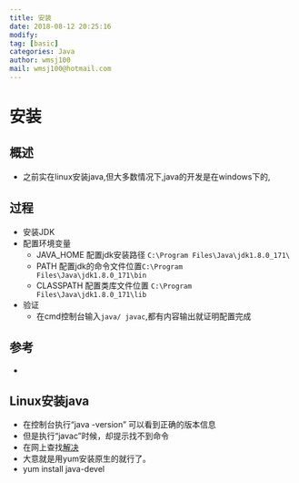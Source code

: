 ```yaml
---
title: 安装
date: 2018-08-12 20:25:16	
modify: 
tag: [basic]
categories: Java 
author: wmsj100
mail: wmsj100@hotmail.com
---
```


# 安装

## 概述
- 之前实在linux安装java,但大多数情况下,java的开发是在windows下的,

## 过程
- 安装JDK
- 配置环境变量
	- JAVA_HOME 配置jdk安装路径 `C:\Program Files\Java\jdk1.8.0_171\`
	- PATH 配置jdk的命令文件位置`C:\Program Files\Java\jdk1.8.0_171\bin`
	- CLASSPATH 配置类库文件位置 `C:\Program Files\Java\jdk1.8.0_171\lib`
- 验证
	- 在cmd控制台输入`java/ javac`,都有内容输出就证明配置完成

## 参考
- []()

## Linux安装java

- 在控制台执行“java -version” 可以看到正确的版本信息
- 但是执行“javac”时候，却提示找不到命令
- 在网上查找[解决](http://blog.csdn.net/yalecaltech/article/details/70158620)
- 大意就是用yum安装原生的就行了。
- yum install java-devel
